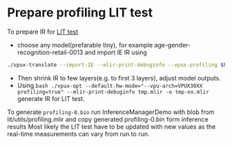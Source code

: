 # Prepare profiling LIT test

To prepare IR for [LIT test](tests/lit/utils/profiling.mlir)

- choose any model(prefarable tiny), for example age-gender-recognition-retail-0013 and import IE IR using

```bash
./vpux-translate --import-IE --mlir-print-debuginfo --vpux-profiling $PATH_TO_XML -o tmp.mlir
```

- Then shrink IR to few layers(e.g. to first 3 layers), adjust model outputs.
- Using `bash ./vpux-opt --default-hw-mode="--vpu-arch=VPUX30XX profiling=true" --mlir-print-debuginfo tmp.mlir -o tmp-ex.mlir` generate IR for LIT test.

To generate `profiling-0.bin` run InferenceManagerDemo with blob from lit/utils/profiling.mlir and copy generated profiling-0.bin form inference results
Most likely the LIT test have to be updated with new values as the real-time measurements can vary from run to run.
